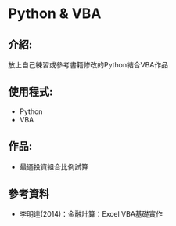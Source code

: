 # Python & VBA
## 介紹:
放上自己練習或參考書籍修改的Python結合VBA作品
## 使用程式:
* Python
* VBA
## 作品:
* 最適投資組合比例試算
## 參考資料
* 李明達(2014)：金融計算：Excel VBA基礎實作
